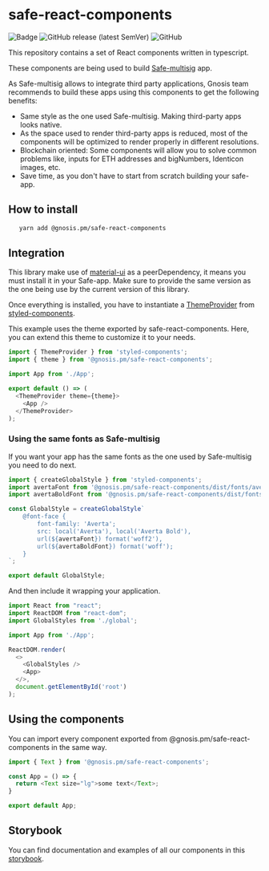 # safe-react-components

![Badge](https://raw.githubusercontent.com/storybooks/brand/master/badge/badge-storybook.svg) 
![GitHub release (latest SemVer)](https://img.shields.io/github/v/release/gnosis/safe-react-components?sort=semver)
![GitHub](https://img.shields.io/github/license/gnosis/safe-react-components)


This repository contains a set of React components written in typescript.

These components are being used to build [Safe-multisig](https://github.com/gnosis/safe-react) app.

As Safe-multisig allows to integrate third party applications, Gnosis team recommends to build these apps using this components to get the following benefits:

- Same style as the one used Safe-multisig. Making third-party apps looks native.
- As the space used to render third-party apps is reduced, most of the components will be optimized to render properly in different resolutions.
- Blockchain oriented: Some components will allow you to solve common problems like, inputs for ETH addresses and bigNumbers, Identicon images, etc.
- Save time, as you don't have to start from scratch building your safe-app.


## How to install

```bash
   yarn add @gnosis.pm/safe-react-components
```

## Integration

This library make use of [material-ui](https://material-ui.com/) as a peerDependency, it means you must install it in your Safe-app. Make sure to provide the same version as the one being use by the current version of this library.

Once everything is installed, you have to instantiate a [ThemeProvider](https://styled-components.com/docs/api#themeprovider) from [styled-components](https://@gnosis.pm/safe-react-components/).

This example uses the theme exported by safe-react-components. Here, you can extend this theme to customize it to your needs.

```js
import { ThemeProvider } from 'styled-components';
import { theme } from '@gnosis.pm/safe-react-components';

import App from './App';

export default () => (
  <ThemeProvider theme={theme}>
    <App />
  </ThemeProvider>
);
```

### Using the same fonts as Safe-multisig

If you want your app has the same fonts as the one used by Safe-multisig you need to do next.

```js
import { createGlobalStyle } from 'styled-components';
import avertaFont from '@gnosis.pm/safe-react-components/dist/fonts/averta-normal.woff2';
import avertaBoldFont from '@gnosis.pm/safe-react-components/dist/fonts/averta-bold.woff2';

const GlobalStyle = createGlobalStyle`
    @font-face {
        font-family: 'Averta';
        src: local('Averta'), local('Averta Bold'),
        url(${avertaFont}) format('woff2'),
        url(${avertaBoldFont}) format('woff');
    }
`;

export default GlobalStyle;
```

And then include it wrapping your application.

```js
import React from "react";
import ReactDOM from "react-dom";
import GlobalStyles from './global';

import App from './App';

ReactDOM.render(
  <>
    <GlobalStyles />
    <App>
  </>,
  document.getElementById('root')
);
```

## Using the components

You can import every component exported from @gnosis.pm/safe-react-components in the same way.

```js
import { Text } from '@gnosis.pm/safe-react-components';

const App = () => {
  return <Text size="lg">some text</Text>;
}

export default App;

```

## Storybook

You can find documentation and examples of all our components in this [storybook](https://components.gnosis-safe.io/).


